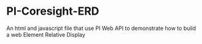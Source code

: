 # PI-Coresight-ERD
An html and javascript file that use PI Web API to demonstrate how to build a web Element Relative Display
